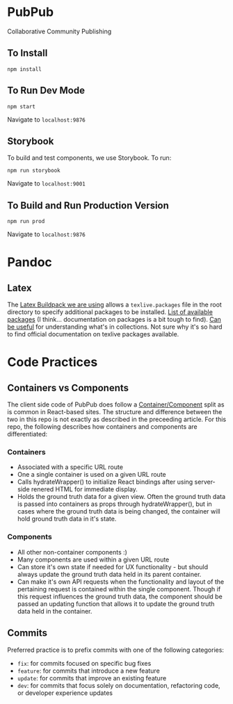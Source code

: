 # PubPub

Collaborative Community Publishing


## To Install

```
npm install
```

## To Run Dev Mode

```
npm start
```
Navigate to `localhost:9876`

## Storybook

To build and test components, we use Storybook. To run:

```
npm run storybook
```

Navigate to `localhost:9001`	

## To Build and Run Production Version

```
npm run prod
```

Navigate to `localhost:9876`


# Pandoc

## Latex
The [Latex Buildpack we are using](https://github.com/Thermondo/heroku-buildpack-tex) allows a `texlive.packages` file in the root directory to specify additional packages to be installed. [List of available packages](http://fedoraproject.org/wiki/Features/TeXLive) (I think... documentation on packages is a bit tough to find). [Can be useful](https://rpmfind.net/linux/rpm2html/search.php?query=texlive-collection-fontsextra) for understanding what's in collections. Not sure why it's so hard to find official documentation on texlive packages available.

# Code Practices

## Containers vs Components

The client side code of PubPub does follow a [Container/Component](https://medium.com/@dan_abramov/smart-and-dumb-components-7ca2f9a7c7d0) split as is common in React-based sites. The structure and difference between the two in this repo is not exactly as described in the preceeding article. For this repo, the following describes how containers and components are differentiated:

### Containers
- Associated with a specific URL route
- One a single container is used on a given URL route
- Calls hydrateWrapper() to initialize React bindings after using server-side renered HTML for immediate display.
- Holds the ground truth data for a given view. Often the ground truth data is passed into containers as props through hydrateWrapper(), but in cases where the ground truth data is being changed, the container will hold ground truth data in it's state.

### Components
- All other non-container components :)
- Many components are used within a given URL route
- Can store it's own state if needed for UX functionality - but should always update the ground truth data held in its parent container.
- Can make it's own API requests when the functionality and layout of the pertaining request is contained within the single component. Though if this request influences the ground truth data, the component should be passed an updating function that allows it to update the ground truth data held in the container.

## Commits

Preferred practice is to prefix commits with one of the following categories:
- `fix`: for commits focused on specific bug fixes
- `feature`: for commits that introduce a new feature
- `update`: for commits that improve an existing feature
- `dev`: for commits that focus solely on documentation, refactoring code, or developer experience updates
